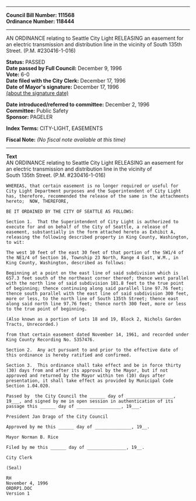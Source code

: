 * * * * *  
  
**Council Bill Number: [](#h0)[](#h2)111568**   
**Ordinance Number: 118444**  
  
* * * * *  
  
AN ORDINANCE relating to Seattle City Light RELEASING an easement for an electric transmission and distribution line in the vicinity of South 135th Street. (P.M. \#230416-1-016)  
  
**Status:** PASSED   
**Date passed by Full Council:** December 9, 1996   
**Vote:** 6-0   
**Date filed with the City Clerk:** December 17, 1996   
**Date of Mayor's signature:** December 17, 1996   
[(about the signature date)](/~public/approvaldate.htm)   
  
  
**Date introduced/referred to committee:** December 2, 1996   
**Committee:** Public Safety   
**Sponsor:** PAGELER   
  
**Index Terms:** CITY-LIGHT, EASEMENTS  
  
**Fiscal Note:** *(No fiscal note available at this time)*  
  
* * * * *  
  
**Text**  
    AN ORDINANCE relating to Seattle City Light RELEASING an easement for  
    an electric transmission and  distribution line in the vicinity of  
    South 135th Street. (P.M. #230416-1-016)  
  
    WHEREAS, that certain easement is no longer required or useful for  
    City Light Department purposes and the Superintendent of City Light  
    has, therefore, recommended the release of the same in the attachments  
    hereto;  NOW, THEREFORE,  
  
    BE IT ORDAINED BY THE CITY OF SEATTLE AS FOLLOWS:  
  
    Section 1.  That the Superintendent of City Light is authorized to  
    execute for and on behalf of the City of Seattle, a release of  
    easement, substantially in the form attached hereto as Exhibit A,  
    releasing the following described property in King County, Washington,  
    to wit:  
  
    The west 10 feet of the east 30 feet of that portion of the SW1/4 of  
    the NE1/4 of Section 16, Township 23 North, Range 4 East, W.M., in  
    King County, Washington, described as follows:  
  
    Beginning at a point on the east line of said subdivision which is  
    657.3 feet south of the northeast corner thereof; thence west parallel  
    with the north line of said subdivision 181.8 feet to the true point  
    of beginning; thence continuing along said parallel line 97.76 feet;  
    thence south parallel with the east line of said subdivision 300 feet,  
    more or less, to the north line of South 135th Street; thence east  
    along said north line 97.76 feet; thence north 300 feet, more or less  
    to the true point of beginning.  
  
    (Also known as a portion of Lots 18 and 19, Block 2, Nichols Garden  
    Tracts, Unrecorded.)  
  
    from that certain easement dated November 14, 1961, and recorded under  
    King County Recording No. 5357476.  
  
    Section 2.  Any act pursuant to and prior to the effective date of  
    this ordinance is hereby ratified and confirmed.  
  
    Section 3.  This ordinance shall take effect and be in force thirty  
    (30) days from and after its approval by the Mayor, but if not  
    approved and returned by the Mayor within ten (10) days after  
    presentation, it shall take effect as provided by Municipal Code  
    Section 1.04.020.  
  
    Passed by  the City Council the ______ day of __________________,  
    19___, and signed by me in open session in authentication of its  
    passage this ______ day of _________________, 19___.  
  
    President Jan Drago of the City Council  
  
    Approved by me this ______ day of ______________, 19__.  
  
    Mayor Norman B. Rice  
  
    Filed by me this ______ day of _______________, 19__.  
  
    City Clerk  
  
    (Seal)  
  
    RH  
    November 4, 1996  
    ORDRP1.DOC  
    Version 1  
